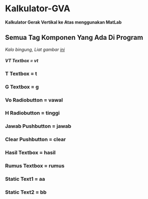 # Kalkulator-GVA
**Kalkulator Gerak Vertikal ke Atas menggunakan MatLab**

## Semua Tag Komponen Yang Ada Di Program

*Kalo bingung, Liat gambar [ini](https://drive.google.com/file/d/1F_5-wXwhBpWKIh0je1M_vyLb6VUXUTAy/view?usp=sharing)*

##### VT Textbox = vt
### T Textbox = t
### G Textbox = g

### Vo Radiobutton = vawal
### H Radiobutton = tinggi

### Jawab Pushbutton = jawab
### Clear Pushbutton = clear

### Hasil Textbox = hasil
### Rumus Textbox = rumus

### Static Text1 = aa
### Static Text2 = bb

